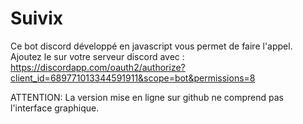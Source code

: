 # Suivix
Ce bot discord développé en javascript vous permet de faire l'appel.
Ajoutez le sur votre serveur discord avec : https://discordapp.com/oauth2/authorize?client_id=689771013344591911&scope=bot&permissions=8

ATTENTION: La version mise en ligne sur github ne comprend pas l'interface graphique.
